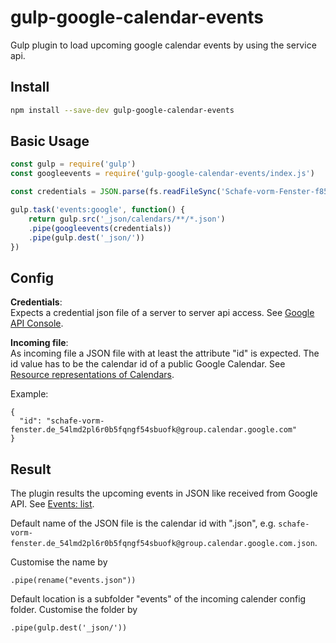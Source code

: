# gulp-google-calendar-events
Gulp plugin to load upcoming google calendar events by using the service api.

## Install

```sh
npm install --save-dev gulp-google-calendar-events
```

## Basic Usage

```javascript
const gulp = require('gulp')
const googleevents = require('gulp-google-calendar-events/index.js')

const credentials = JSON.parse(fs.readFileSync('Schafe-vorm-Fenster-f85d38f06aa2.json', 'utf8'))

gulp.task('events:google', function() {
	return gulp.src('_json/calendars/**/*.json')
	.pipe(googleevents(credentials))
	.pipe(gulp.dest('_json/'))
})
```

## Config

**Credentials**:  
Expects a credential json file of a server to server api access.
See [Google API Console](https://console.developers.google.com/project/_/apiui/apis/library).

**Incoming file**:  
As incoming file a JSON file with at least the attribute "id" is expected. The id value has to be the calendar id of a public Google Calendar. See [Resource representations of Calendars](https://developers.google.com/calendar/v3/reference/calendars#resource).

Example:

```
{
  "id": "schafe-vorm-fenster.de_54lmd2pl6r0b5fqngf54sbuofk@group.calendar.google.com"
}
```

## Result

The plugin results the upcoming events in JSON like received from Google API. See [Events: list](https://developers.google.com/calendar/v3/reference/events/list).

Default name of the JSON file is the calendar id with ".json", e.g. ```schafe-vorm-fenster.de_54lmd2pl6r0b5fqngf54sbuofk@group.calendar.google.com.json```.

Customise the name by 

```
.pipe(rename("events.json"))
```

Default location is a subfolder "events" of the incoming calender config folder. Customise the folder by 

```
.pipe(gulp.dest('_json/'))
```
